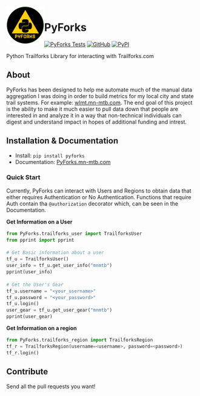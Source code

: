<a href ="https://mn-mtb.com">
  <img src="./doc/PyForks.png"
    title="PyForks" align="left" height=100 length=100 />
    </a>


# PyForks

[![PyForks Tests](https://github.com/cribdragg3r/PyForks/actions/workflows/python-app.yml/badge.svg)](https://github.com/cribdragg3r/PyForks/actions/workflows/python-app.yml)
[![GitHub](https://img.shields.io/github/license/cribdragg3r/PyForks?style=flat-square)](https://github.com/cribdragg3r/PyForks/blob/main/LICENSE)
[![PyPI](https://img.shields.io/pypi/v/PyForks?style=flat-square)](https://pypi.org/project/PyForks/)


Python Trailforks Library for interacting with Trailforks.com

## About

PyForks has been designed to help me automate much of the manual data aggregation I was doing in order to build metrics for my local city and state trail systems. For example: [wlmt.mn-mtb.com](http://wlmt.mn-mtb.com). The end goal of this project is the ability to make it much easier to pull data down that people are interested in and analyze it in a way that non-technical individuals can digest and understand impact in hopes of additional funding and intrest. 

## Installation & Documentation

- Install: `pip install pyforks`
- Documentation: [PyForks.mn-mtb.com](https://PyForks.mn-mtb.com)

### Quick Start
Currently, PyForks can interact with Users and Regions to obtain data that either requires Authentication or No Authentication. Functions that require Auth contain tha `@authorization` decorator which, can be seen in the Documentation.

**Get Information on a User**

```python
from PyForks.trailforks_user import TrailforksUser
from pprint import pprint

# Get Basic information about a user
tf_u = TrailforksUser()
user_info = tf_u.get_user_info("mnmtb")
pprint(user_info)

# Get the User's Gear
tf_u.username = "<your_username>"
tf_u.password = "<your_password>"
tf_u.login()
user_gear = tf_u.get_user_gear("mnmtb")
pprint(user_gear)
```

**Get Information on a region**
```python
from PyForks.trailforks_region import TrailforksRegion
tf_r = TrailforksRegion(username=<username>, password=<password>)
tf_r.login()

```

## Contribute

Send all the pull requests you want!
